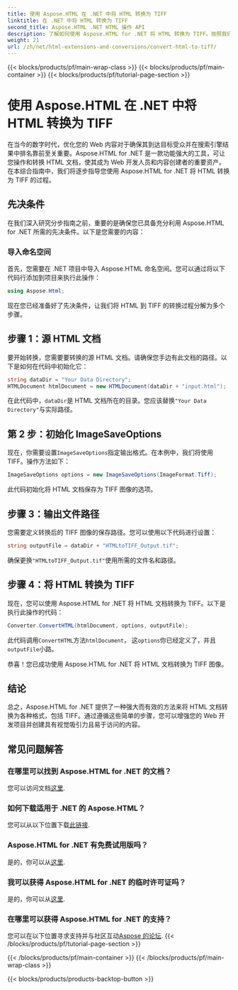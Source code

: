 ```yaml
---
title: 使用 Aspose.HTML 在 .NET 中将 HTML 转换为 TIFF
linktitle: 在 .NET 中将 HTML 转换为 TIFF
second_title: Aspose.HTML .NET HTML 操作 API
description: 了解如何使用 Aspose.HTML for .NET 将 HTML 转换为 TIFF。按照我们的分步指南进行有效的 Web 内容优化。
weight: 21
url: /zh/net/html-extensions-and-conversions/convert-html-to-tiff/
---
```


{{< blocks/products/pf/main-wrap-class >}}
{{< blocks/products/pf/main-container >}}
{{< blocks/products/pf/tutorial-page-section >}}

# 使用 Aspose.HTML 在 .NET 中将 HTML 转换为 TIFF


在当今的数字时代，优化您的 Web 内容对于确保其到达目标受众并在搜索引擎结果中排名靠前至关重要。Aspose.HTML for .NET 是一款功能强大的工具，可让您操作和转换 HTML 文档，使其成为 Web 开发人员和内容创建者的重要资产。在本综合指南中，我们将逐步指导您使用 Aspose.HTML for .NET 将 HTML 转换为 TIFF 的过程。

## 先决条件

在我们深入研究分步指南之前，重要的是确保您已具备充分利用 Aspose.HTML for .NET 所需的先决条件。以下是您需要的内容：

### 导入命名空间

首先，您需要在 .NET 项目中导入 Aspose.HTML 命名空间。您可以通过将以下代码行添加到项目来执行此操作：

```csharp
using Aspose.Html;
```

现在您已经准备好了先决条件，让我们将 HTML 到 TIFF 的转换过程分解为多个步骤。

## 步骤 1：源 HTML 文档

要开始转换，您需要要转换的源 HTML 文档。请确保您手边有此文档的路径。以下是如何在代码中初始化它：

```csharp
string dataDir = "Your Data Directory";
HTMLDocument htmlDocument = new HTMLDocument(dataDir + "input.html");
```

在此代码中，`dataDir`是 HTML 文档所在的目录。您应该替换`"Your Data Directory"`与实际路径。

## 第 2 步：初始化 ImageSaveOptions

现在，你需要设置`ImageSaveOptions`指定输出格式。在本例中，我们将使用 TIFF。操作方法如下：

```csharp
ImageSaveOptions options = new ImageSaveOptions(ImageFormat.Tiff);
```

此代码初始化将 HTML 文档保存为 TIFF 图像的选项。

## 步骤 3：输出文件路径

您需要定义转换后的 TIFF 图像的保存路径。您可以使用以下代码进行设置：

```csharp
string outputFile = dataDir + "HTMLtoTIFF_Output.tif";
```

确保更换`"HTMLtoTIFF_Output.tif"`使用所需的文件名和路径。

## 步骤 4：将 HTML 转换为 TIFF

现在，您可以使用 Aspose.HTML for .NET 将 HTML 文档转换为 TIFF。以下是执行此操作的代码：

```csharp
Converter.ConvertHTML(htmlDocument, options, outputFile);
```

此代码调用`ConvertHTML`方法`htmlDocument`， 这`options`你已经定义了，并且`outputFile`小路。

恭喜！您已成功使用 Aspose.HTML for .NET 将 HTML 文档转换为 TIFF 图像。

## 结论

总之，Aspose.HTML for .NET 提供了一种强大而有效的方法来将 HTML 文档转换为各种格式，包括 TIFF。通过遵循这些简单的步骤，您可以增强您的 Web 开发项目并创建具有视觉吸引力且易于访问的内容。

## 常见问题解答

### 在哪里可以找到 Aspose.HTML for .NET 的文档？
您可以访问文档[这里](https://reference.aspose.com/html/net/).

### 如何下载适用于 .NET 的 Aspose.HTML？
您可以从以下位置下载[此链接](https://releases.aspose.com/html/net/).

### Aspose.HTML for .NET 有免费试用版吗？
是的，你可以从[这里](https://releases.aspose.com/).

### 我可以获得 Aspose.HTML for .NET 的临时许可证吗？
是的，你可以从[这里](https://purchase.aspose.com/temporary-license/).

### 在哪里可以获得 Aspose.HTML for .NET 的支持？
您可以在以下位置寻求支持并与社区互动[Aspose 的论坛](https://forum.aspose.com/).
{{< /blocks/products/pf/tutorial-page-section >}}

{{< /blocks/products/pf/main-container >}}
{{< /blocks/products/pf/main-wrap-class >}}

{{< blocks/products/products-backtop-button >}}
